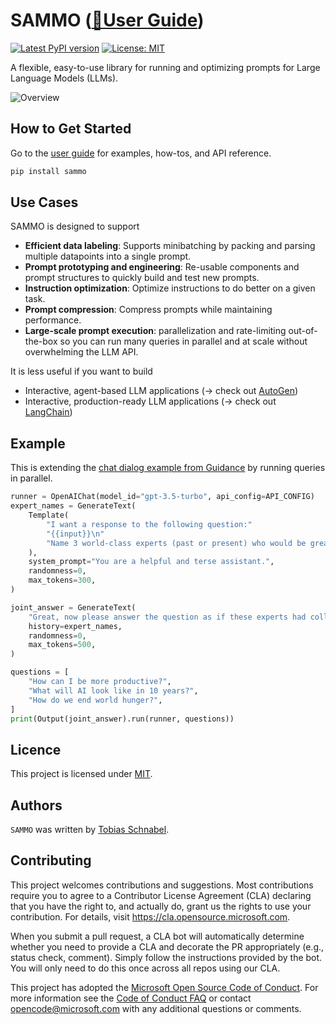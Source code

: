 # SAMMO ([📘User Guide](https://microsoft.github.io/sammo/docs/))

[![Latest PyPI version](https://img.shields.io/pypi/v/sammo.svg)](https://pypi.python.org/pypi/sammo)
[![License: MIT](https://img.shields.io/badge/License-MIT-yellow.svg)](https://opensource.org/licenses/MIT)

A flexible, easy-to-use library for running and optimizing prompts for Large Language Models (LLMs).

![Overview](https://microsoft.github.io/sammo/_images/overview.png)

## How to Get Started
Go to the [user guide](https://microsoft.github.io/sammo/docs/) for examples, how-tos, and API reference.
<!--start-->

```bash
pip install sammo
```

## Use Cases
SAMMO is designed to support
- **Efficient data labeling**: Supports minibatching by packing and parsing multiple datapoints into a single prompt.
- **Prompt prototyping and engineering**: Re-usable components and prompt structures to quickly build and test new prompts.
- **Instruction optimization**: Optimize instructions to do better on a given task.
- **Prompt compression**: Compress prompts while maintaining performance.
- **Large-scale prompt execution**: parallelization 
and rate-limiting out-of-the-box so you can run many queries in parallel and at scale without overwhelming the LLM API.

It is less useful if you want to build
- Interactive, agent-based LLM applications (→ check out [AutoGen](https://microsoft.github.io/autogen/))
- Interactive, production-ready LLM applications (→ check out [LangChain](https://www.langchain.com/))


## Example 
This is extending the [chat dialog example from Guidance](https://github.com/guidance-ai/guidance#user-content-chat-dialog-notebook) by running queries in parallel.

```python
runner = OpenAIChat(model_id="gpt-3.5-turbo", api_config=API_CONFIG)
expert_names = GenerateText(
    Template(
        "I want a response to the following question:"
        "{{input}}\n"
        "Name 3 world-class experts (past or present) who would be great at answering this? Don't answer the question yet."
    ),
    system_prompt="You are a helpful and terse assistant.",
    randomness=0,
    max_tokens=300,
)

joint_answer = GenerateText(
    "Great, now please answer the question as if these experts had collaborated in writing a joint anonymous answer.",
    history=expert_names,
    randomness=0,
    max_tokens=500,
)

questions = [
    "How can I be more productive?",
    "What will AI look like in 10 years?",
    "How do we end world hunger?",
]
print(Output(joint_answer).run(runner, questions))
```

<!--end-->

## Licence

This project is licensed under [MIT](https://choosealicense.com/licenses/mit/).

## Authors

`SAMMO` was written by [Tobias Schnabel](mailto:sammo@microsoft.com).

## Contributing

This project welcomes contributions and suggestions.  Most contributions require you to agree to a
Contributor License Agreement (CLA) declaring that you have the right to, and actually do, grant us
the rights to use your contribution. For details, visit <https://cla.opensource.microsoft.com>.

When you submit a pull request, a CLA bot will automatically determine whether you need to provide
a CLA and decorate the PR appropriately (e.g., status check, comment). Simply follow the instructions
provided by the bot. You will only need to do this once across all repos using our CLA.

This project has adopted the [Microsoft Open Source Code of Conduct](https://opensource.microsoft.com/codeofconduct/).
For more information see the [Code of Conduct FAQ](https://opensource.microsoft.com/codeofconduct/faq/) or
contact [opencode@microsoft.com](mailto:opencode@microsoft.com>) with any additional questions or comments.
